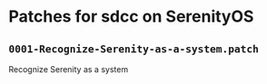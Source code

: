 # Patches for sdcc on SerenityOS

## `0001-Recognize-Serenity-as-a-system.patch`

Recognize Serenity as a system


